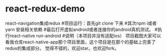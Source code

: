 # react-redux-demo
react-navigation集成redux
#项目运行：首先git clone 下来
#其次npm i或者yarn  安装相关依赖
#最后打开虚拟android或者连接你的android真机测试。
#执行react-native run-android
#说明（本项目并没有适配ios）
项目截图大家可以看我仓库react-native-app那个项目里面，这个项目是在那个的基础上完善了redux的集成部分。
觉得不错的，欢迎star。也欢迎fork。
